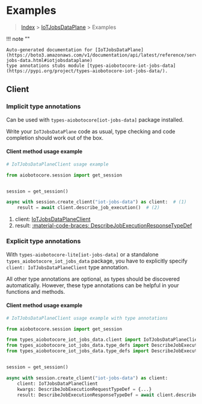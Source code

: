 # Examples

> [Index](../README.md) > [IoTJobsDataPlane](./README.md) > Examples

!!! note ""

    Auto-generated documentation for [IoTJobsDataPlane](https://boto3.amazonaws.com/v1/documentation/api/latest/reference/services/iot-jobs-data.html#iotjobsdataplane)
    type annotations stubs module [types-aiobotocore-iot-jobs-data](https://pypi.org/project/types-aiobotocore-iot-jobs-data/).

## Client

### Implicit type annotations

Can be used with `types-aiobotocore[iot-jobs-data]` package installed.

Write your `IoTJobsDataPlane` code as usual,
type checking and code completion should work out of the box.



#### Client method usage example

```python
# IoTJobsDataPlaneClient usage example

from aiobotocore.session import get_session


session = get_session()

async with session.create_client("iot-jobs-data") as client:  # (1)
    result = await client.describe_job_execution()  # (2)
```

1. client: [IoTJobsDataPlaneClient](./client.md)
2. result: [:material-code-braces: DescribeJobExecutionResponseTypeDef](./type_defs.md#describejobexecutionresponsetypedef)






### Explicit type annotations

With `types-aiobotocore-lite[iot-jobs-data]`
or a standalone `types_aiobotocore_iot_jobs_data` package, you have to explicitly specify
`client: IoTJobsDataPlaneClient` type annotation.

All other type annotations are optional, as types should be discovered automatically.
However, these type annotations can be helpful in your functions and methods.


#### Client method usage example

```python
# IoTJobsDataPlaneClient usage example with type annotations

from aiobotocore.session import get_session

from types_aiobotocore_iot_jobs_data.client import IoTJobsDataPlaneClient
from types_aiobotocore_iot_jobs_data.type_defs import DescribeJobExecutionResponseTypeDef
from types_aiobotocore_iot_jobs_data.type_defs import DescribeJobExecutionRequestTypeDef


session = get_session()

async with session.create_client("iot-jobs-data") as client:
    client: IoTJobsDataPlaneClient
    kwargs: DescribeJobExecutionRequestTypeDef = {...}
    result: DescribeJobExecutionResponseTypeDef = await client.describe_job_execution(**kwargs)
```




